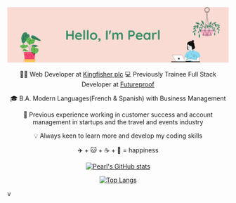 
<img src="https://github.com/pearlhamilton/pearlhamilton/blob/main/header_github.png">
<div align="center">


👩‍💻  Web Developer at [Kingfisher plc](https://www.kingfisher.com/en/index.html)
💻  Previously Trainee Full Stack Developer at [Futureproof](https://getfutureproof.co.uk/)

🎓  B.A. Modern Languages(French & Spanish) with Business Management

💼  Previous experience working in customer success and account management in startups and the travel and events industry

:bulb: Always keen to learn more and develop my coding skills 

:airplane: + :cat: + :coffee: + :seedling: = happiness 




[![Pearl's GitHub stats](https://github-readme-stats.vercel.app/api?username=pearlhamilton)](https://github.com/pearlhamilton/github-readme-stats)

[![Top Langs](https://github-readme-stats.vercel.app/api/top-langs/?username=pearlhamilton)](https://github.com/pearlhamilton/github-readme-stats)

</div>
v
